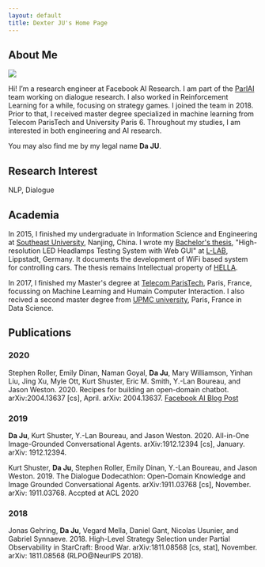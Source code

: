 ```yaml
---
layout: default
title: Dexter JU's Home Page
---
```


## About Me

<img class="profile-picture" src="profil-photo.jpg">

Hi!  I’m a research engineer at Facebook AI Research. I am part of the [ParlAI](https://parl.ai/) team working on dialogue research. I also worked in Reinforcement Learning for a while, focusing on strategy games. I joined the team in 2018. Prior to that, I received master degree specialized in machine learning from Telecom ParisTech and University Paris 6. Throughout my studies, I am interested in both engineering and AI research.

You may also find me by my legal name **Da JU**.

## Research Interest

NLP, Dialogue

## Academia

In 2015, I finished my undergraduate in Information Science and Engineering at [Southeast University](http://www.seu.edu.cn/english/main.htm), Nanjing, China. I wrote my [Bachelor's thesis](bachelor-thesis.pdf), "High-resolution LED Headlamps Testing System with Web GUI" at [L-LAB](http://www.l-lab.de/llab/index.html), Lippstadt, Germany. It documents the development of WiFi based system for controlling cars. The thesis remains Intellectual property of [HELLA](https://www.hella.com/hella-com/index.html).

In 2017, I finished my Master's degree at [Telecom ParisTech](https://www.telecom-paristech.fr/), Paris, France, focussing on Machine Learning and Humain Computer Interaction. I also recived a second master degree from [UPMC university](http://www.upmc.fr/en/), Paris, France in Data Science.


## Publications
### 2020
Stephen Roller, Emily Dinan, Naman Goyal, **Da Ju**, Mary Williamson, Yinhan Liu, Jing Xu, Myle Ott, Kurt Shuster, Eric M. Smith, Y.-Lan Boureau, and Jason Weston. 2020. Recipes for building an open-domain chatbot. arXiv:2004.13637 [cs], April. arXiv: 2004.13637. [Facebook AI Blog Post](https://ai.facebook.com/blog/state-of-the-art-open-source-chatbot)
### 2019
**Da Ju**, Kurt Shuster, Y.-Lan Boureau, and Jason Weston. 2020. All-in-One Image-Grounded Conversational Agents. arXiv:1912.12394 [cs], January. arXiv: 1912.12394.

Kurt Shuster, **Da Ju**, Stephen Roller, Emily Dinan, Y.-Lan Boureau, and Jason Weston. 2019. The Dialogue Dodecathlon: Open-Domain Knowledge and Image Grounded Conversational Agents. arXiv:1911.03768 [cs], November. arXiv: 1911.03768. Accpted at ACL 2020
### 2018
Jonas Gehring, **Da Ju**, Vegard Mella, Daniel Gant, Nicolas Usunier, and Gabriel Synnaeve. 2018. High-Level Strategy Selection under Partial Observability in StarCraft: Brood War. arXiv:1811.08568 [cs, stat], November. arXiv: 1811.08568  (RLPO@NeurIPS 2018).
